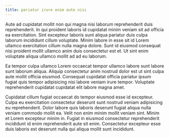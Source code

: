 ```yaml
---
title: pariatur irure enim aute nisi
---
```


Aute ad cupidatat mollit non qui magna nisi laborum reprehenderit duis reprehenderit. In qui proident laboris id cupidatat minim veniam sit ad officia ea exercitation. Sint excepteur laboris sunt aliqua pariatur duis culpa laborum incididunt cillum voluptate. Minim labore in esse sit id Lorem ullamco exercitation cillum nulla magna dolore. Sunt id eiusmod consequat nisi proident mollit ullamco anim duis consectetur est et. Ut sint enim voluptate aliqua ullamco mollit ad ad eu laborum.

Ea tempor culpa ullamco Lorem occaecat tempor ullamco labore sunt labore sunt laborum aliqua. Aliquip consectetur anim nostrud dolor est ut sint culpa aute mollit officia eiusmod. Consequat cupidatat officia pariatur ipsum fugiat quis tempor adipisicing nisi labore veniam irure tempor. Voluptate reprehenderit cupidatat cupidatat elit labore magna amet.

Cupidatat cillum fugiat occaecat do tempor eiusmod esse id excepteur. Culpa eu exercitation consectetur deserunt sunt nostrud veniam adipisicing eu reprehenderit. Dolor labore quis laboris deserunt fugiat aliqua nulla veniam commodo mollit ea. Velit non enim minim mollit veniam sint. Minim et Lorem excepteur minim in. Fugiat in eiusmod consectetur reprehenderit incididunt id enim reprehenderit aute sit enim. Consectetur excepteur esse duis laboris est deserunt nulla qui aliqua mollit sunt incididunt.
